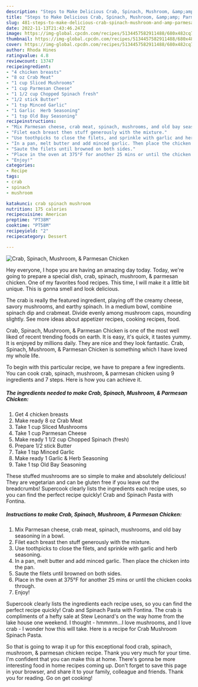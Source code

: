 ```yaml
---
description: "Steps to Make Delicious Crab, Spinach, Mushroom, &amp;amp; Parmesan Chicken"
title: "Steps to Make Delicious Crab, Spinach, Mushroom, &amp;amp; Parmesan Chicken"
slug: 481-steps-to-make-delicious-crab-spinach-mushroom-and-amp-parmesan-chicken
date: 2022-11-13T21:43:46.247Z
image: https://img-global.cpcdn.com/recipes/5134457582911488/680x482cq70/crab-spinach-mushroom-parmesan-chicken-recipe-main-photo.jpg
thumbnail: https://img-global.cpcdn.com/recipes/5134457582911488/680x482cq70/crab-spinach-mushroom-parmesan-chicken-recipe-main-photo.jpg
cover: https://img-global.cpcdn.com/recipes/5134457582911488/680x482cq70/crab-spinach-mushroom-parmesan-chicken-recipe-main-photo.jpg
author: Rhoda Hines
ratingvalue: 4.8
reviewcount: 13747
recipeingredient:
- "4 chicken breasts"
- "8 oz Crab Meat"
- "1 cup Sliced Mushrooms"
- "1 cup Parmesan Cheese"
- "1 1/2 cup Chopped Spinach fresh"
- "1/2 stick Butter"
- "1 tsp Minced Garlic"
- "1 Garlic  Herb Seasoning"
- "1 tsp Old Bay Seasoning"
recipeinstructions:
- "Mix Parmesan cheese, crab meat, spinach, mushrooms, and old bay seasoning in a bowl."
- "Filet each breast then stuff generously with the mixture."
- "Use toothpicks to close the filets, and sprinkle with garlic and herb seasoning."
- "In a pan, melt butter and add minced garlic. Then place the chicken into the pan."
- "Saute the filets until browned on both sides."
- "Place in the oven at 375°F for another 25 mins or until the chicken cooks through."
- "Enjoy!"
categories:
- Recipe
tags:
- crab
- spinach
- mushroom

katakunci: crab spinach mushroom 
nutrition: 175 calories
recipecuisine: American
preptime: "PT38M"
cooktime: "PT58M"
recipeyield: "2"
recipecategory: Dessert

---
```



![Crab, Spinach, Mushroom, &amp; Parmesan Chicken](https://img-global.cpcdn.com/recipes/5134457582911488/680x482cq70/crab-spinach-mushroom-parmesan-chicken-recipe-main-photo.jpg)

Hey everyone, I hope you are having an amazing day today. Today, we're going to prepare a special dish, crab, spinach, mushroom, &amp; parmesan chicken. One of my favorites food recipes. This time, I will make it a little bit unique. This is gonna smell and look delicious.

The crab is really the featured ingredient, playing off the creamy cheese, savory mushrooms, and earthy spinach. In a medium bowl, combine spinach dip and crabmeat. Divide evenly among mushroom caps, mounding slightly. See more ideas about appetizer recipes, cooking recipes, food.

Crab, Spinach, Mushroom, &amp; Parmesan Chicken is one of the most well liked of recent trending foods on earth. It is easy, it's quick, it tastes yummy. It is enjoyed by millions daily. They are nice and they look fantastic. Crab, Spinach, Mushroom, &amp; Parmesan Chicken is something which I have loved my whole life.


To begin with this particular recipe, we have to prepare a few ingredients. You can cook crab, spinach, mushroom, &amp; parmesan chicken using 9 ingredients and 7 steps. Here is how you can achieve it.

<!--inarticleads1-->

##### The ingredients needed to make Crab, Spinach, Mushroom, &amp; Parmesan Chicken:

1. Get 4 chicken breasts
1. Make ready 8 oz Crab Meat
1. Take 1 cup Sliced Mushrooms
1. Take 1 cup Parmesan Cheese
1. Make ready 1 1/2 cup Chopped Spinach (fresh)
1. Prepare 1/2 stick Butter
1. Take 1 tsp Minced Garlic
1. Make ready 1 Garlic &amp; Herb Seasoning
1. Take 1 tsp Old Bay Seasoning


These stuffed mushrooms are so simple to make and absolutely delicious! They are vegetarian and can be gluten free if you leave out the breadcrumbs! Supercook clearly lists the ingredients each recipe uses, so you can find the perfect recipe quickly! Crab and Spinach Pasta with Fontina. 

<!--inarticleads2-->

##### Instructions to make Crab, Spinach, Mushroom, &amp; Parmesan Chicken:

1. Mix Parmesan cheese, crab meat, spinach, mushrooms, and old bay seasoning in a bowl.
1. Filet each breast then stuff generously with the mixture.
1. Use toothpicks to close the filets, and sprinkle with garlic and herb seasoning.
1. In a pan, melt butter and add minced garlic. Then place the chicken into the pan.
1. Saute the filets until browned on both sides.
1. Place in the oven at 375°F for another 25 mins or until the chicken cooks through.
1. Enjoy!


Supercook clearly lists the ingredients each recipe uses, so you can find the perfect recipe quickly! Crab and Spinach Pasta with Fontina. The crab is compliments of a hefty sale at Stew Leonard&#39;s on the way home from the lake house one weekend. I thought - hmmmm…I love mushrooms, and I love crab - I wonder how this will take. Here is a recipe for Crab Mushroom Spinach Pasta. 

So that is going to wrap it up for this exceptional food crab, spinach, mushroom, &amp; parmesan chicken recipe. Thank you very much for your time. I'm confident that you can make this at home. There's gonna be more interesting food in home recipes coming up. Don't forget to save this page in your browser, and share it to your family, colleague and friends. Thank you for reading. Go on get cooking!
